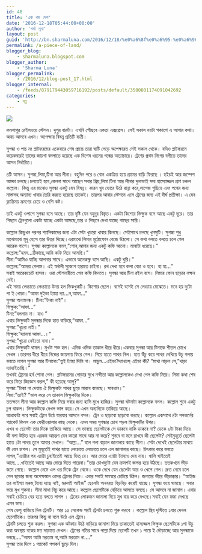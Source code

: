 ```yaml
---
id: 48
title: 'এক খন্ড দেশ'
date: '2016-12-18T05:44:00+00:00'
author: 'শর্মা লুনা'
layout: post
guid: 'http://bn.sharmaluna.com/2016/12/18/%e0%a6%8f%e0%a6%95-%e0%a6%96%e0%a6%a8%e0%a7%8d%e0%a6%a1-%e0%a6%a6%e0%a7%87%e0%a6%b6/'
permalink: /a-piece-of-land/
blogger_blog:
    - sharmaluna.blogspot.com
blogger_author:
    - 'Sharma Luna'
blogger_permalink:
    - /2016/12/blog-post_17.html
blogger_internal:
    - /feeds/879179443059716192/posts/default/3500801174091042692
categories:
    - গল্প
---
```


![](http://4.bp.blogspot.com/-3T8Ykh648Q0/WFXNrM6gmMI/AAAAAAAAAiA/oEP8GNCp1hIKU3KDdIyg5tkIKOJzUKc3wCK4B/s1600/10177255_755726061144095_8594444175828996017_n.jpg)

কমলাপুর রেইলওয়ে স্টেশন। দুপুর বারটা। এখনি পৌছবে একতা এক্সপ্রেস। সেই সকাল নয়টা পঞ্চাশে এ আসার কথা। অথচ আসবে এখন। অপেক্ষায় বিষন্ন প্রতিটি যাত্রী।

সুগন্ধা ও পাচ নং প্লাটফরমের একেবারে শেষ প্রান্তে তারা ঘাটি গেড়ে অপেক্ষারত সেই সকাল থেকে। যদিও প্লাটফরমে কয়েকবারই তাদের জায়গা বদলাতে হয়েছে এক বিশেষ ধরনের গন্ধের অত্যাচারে। ট্রেণের প্রথম দিগের বগীতে তাদের আসন নির্ধারিত।

৪টি আসন। সুগন্ধা,লিমা,টিনা আর লীনা। বহুদিন পরে ৪ বোন একত্রিত হয়ে গ্রামের বাড়ি ফিরছে । হইচই আর জম্পেশ আড্ডা চলছে।চলতেই হবে,কেননা সাথে আছেন সবার প্রিয়,লিমা টিনা আর লীনার দুলাভাই সদা হাস্যোজ্জল প্রাণ চঞ্চল কল্লোল। কিন্তু এর মাঝেও সুগন্ধা একটু যেন বিষন্ন। কারন খুব ভোরে উঠে রান্না করে,লাগেজ গুছিয়ে এবং পথের জন্য নাস্তাসহ অন্যান্য খাবার তৈরি করতে হয়েছে তাকেই। তারপর আবার স্টেশনে এসে ট্রেনের জন্য এই দীর্ঘ প্রতীক্ষা। এ যেন ক্লান্তিময় ভ্রমণের চেয়ে ও বেশি কষ্ট।

তাই একটু ওপাশে সুগন্ধা বসে আছে। তার দৃষ্টি যেন বহুদূর বিস্তৃত। একটা কিশোর ভিক্ষুক বসে আছে একটু দূরে। তার পিছনে ট্রেনগুলো একটা যাচ্ছে একটা আসছে,তার ও পিছনে দেখা যাচ্ছে গাছের সারি।

কল্লোল কিছুখন পরপর শ্যালিকাদের জন্য এটা সেটা খুচরো খাবার কিনছে। সেইসাথে চলছে খুনসুটি। সুগন্ধা শুধু মাঝেমাঝে মৃদু হেসে তার উত্তর দিচ্ছে।এরমাঝে লিমার মুঠোফোন বেজে উঠলো। সে কথা বলতে বলতে চলে গেল আরেক পাশে। সুগন্ধা কল্লোলকে বলল,”শোন,আমার জন্য একটু কফি আনো। মাথাটা ধরেছে।”  
কল্লোল:”হমম…ঠিকাছে,আমি কফি নিয়ে আসছি।”  
লীনা:”আমিও যাচ্ছি আপনার সাথে। এভাবে অনেকক্ষ্ণ বসে আছি। একটু ঘুরি।”  
কল্লোল:”আমরা গেলাম। এই স্বর্নালী সুজোগ হারাতে চাইনা। রথ দেখা হবে কলা বেচা ও হবে। হা হা…”  
সবাই আরেকচোট হাসল। ওরা স্টেশনারীতে গেল কফি কিনতে। সুগন্ধা আর টিনা রইল বসে। লিমার ফোন ছাড়ার লক্ষন নেই।  
এই সময় লেংচাতে লেংচাতে উদয় হল ভিকখুকটি। কিশোর ছেলে। বসেই বসেই সে লেংচায় মেঝেতে। মনে হয় দুটো পা ই খোড়া।”আফা দুইডা ট্যাহা দ্যা…ন,আফা…”  
সুগন্ধা অন্যমনষ্ক। টিনা:”টাকা নাই”।  
ভিক্ষুক:”আফা…”  
টিনা:”বললাম না। যাও ”  
এবার ভিক্ষুকটি সুগন্ধার দিকে হাত বাড়িয়ে,”আফা…”  
সুগন্ধা:”খুচরা নাই।”  
ভিক্ষুক:”দ্যাননা আফা…।”  
সুগন্ধা:”খুচরা নেইতো বাবা।”  
এবার ভিক্ষুকটি থামল। মুখটা শক্ত হল। এদিক ওদিক তাকাল ধীরে ধীরে।একবার সুগন্ধা আর টিনাকে শীতল চোখে দেখল ।তারপর ধীরে ধীরে নিজের জায়গায় ফিরে গেল। গিয়ে হাতে পাথর নিল। হাত উঁচু করে পাথর দেখিয়ে উচু গলায় বলতে লাগল সুগন্ধা আর টিনাকে:”তুই ট্যাহা দিলি না। মাড়ুম…এইডা?দ্যাখচস্ এইডা কী? “মাথা নাড়ল সে,”খাড়া দ্যাহাইতাছি।”  
তখনই ট্রেনের হর্ন শোনা গেল। প্লাটফরমের গোড়ার মুখে নন্দীতা আর কল্লোলকেও দেখা গেল কফি নিয়ে। লিমা কথা শেষ করে ফিরে জিজ্ঞেস করল,” কী হয়েছে আপু?”  
সুগন্ধা:”টাকা না দেয়ায় ঐ ভিক্ষুকটা পাথর ছুড়ে মারবে বলেছে। সাবধান।”  
লিমা:”তাই? “ভাল করে সে তাকাল ভিক্ষুকটার দিকে।  
ততক্ষনে লীনা আর কল্লোল কফি নিয়ে সবার জন্য হাসি মুখে হাজির। সুগন্ধা ঘটনাটা কল্লোলকে বলল। কল্লোল শুনে একটু চুপ থাকল। ভিক্ষুকটাকে দেখল ভাল করে।সে এখন অন্যদিকে তাকিয়ে আছে।  
আধাঘন্টা পরে সবাই ট্রেনে উঠে যারযার আসনে বসল। ট্রেন ও ছাড়বো ছাড়বো করছে। কল্লোল একসাথে ৪টা পপকর্নের প্যাকেট কিনল এক ফেরীওয়ালার কাছ থেকে। এমন সময় সুগন্ধার চোখ পড়ল ভিক্ষুকটির উপর।  
এখন ও ছেলেটা তার দিকে তাকিয়ে আছে। সে ভাবছে ছেলেটাকে সে ডাকবে নাকি ডাকবে না? ডেকে ২টা টাকা দিয়ে কী বলা উচিত হবে এরকম আচরণ যেন কারো সাথে আর না করে? শুনবে বা মনে রাখবে কী ছেলেটা? সেইমুহূর্তে ছেলেটা হাতে ১টা পাথর তুলে আবার দেখাল। “আল্লা…” বলে গলা বাড়াল জানালার কাছে লীনা। সেটা দেখেই ছেলেটার মাথায় কী যেন চাপল। সে মুহূর্তেই পাথর হাতে লেংচাতে লেংচাতে চলে এল জানালার কাছে। চিৎকার করে বলতে লাগল,”এ্যাট্টার পর এ্যাট্টা ঢুহাইতেই আছে ভিত্ রে। আর মোরে এ্যাট্টা ট্যাহাও দেয় নায়। খালি খাইতেই আছে….খাইতেই আছে আর মোরে দিতে পারেনা।”তার চোখদুটো যেন ক্রমশই জলন্ত হয়ে উঠছে। ততকখনে ভীড় জমে গেছে। কল্লোল নেমে এল ওর দিকে ট্রেন থেকে। ওকে দেখে যেন ছেলেটা আর ও খেপে গেল। দ্রুত নেমে চলে গেল ছাড়ার জন্য অপেক্ষমান ওদের ট্রেনের নিচে। এবার সবাই সমস্বরে চেচিয়ে উঠল। জনতার ভীরে ভীড়াক্কার। “আইজ তর লাইগ্যা মরুম,ট্যাহা দ্যাছ নাই, মরুমই আইজ” ছেলেটা অনবরত বিড়বিড় করেই যাচ্ছে। সুগন্ধা ভয়ে ঘামছে। সবার ভয়ে মুখ শুকনা। লীনা মাথা নিচু করে আছে। কল্লোল ছেলেটিকে বেড়িয়ে আসতে বলছে। সে আসবে না জানাল। এবার সবাই চেচিয়ে বের হতে বলতে লাগল । ট্রেনের লোকজন জানালা দিয়ে মুখ বার করে দেখছে।সবাই যেন মজা দেখছে এমন ভাব।  
শেষ ভেপু বাজিয়ে দিল ট্রেনটি। আর ১৫ সেকেন্ড পরই ট্রেনটা চলতে শুরু করবে । কল্লোল স্থির দৃস্টিতে ১বার দেখল ছেলেটিকে। তারপর কিছু না বলে উঠে এল ট্রেনে।  
ট্রেনটি চলতে শুরু করল। সুগন্ধা এক ঝটকায় উঠে দাড়িয়ে জানালা দিয়ে তাকাতেই হাস্যজ্জল ভিক্ষুক ছেলেটিকে ১পা উচু করা অবস্থায় বকের মত দাড়াতে দেখল। ট্রেনের গতির সাথে পাল্লা দিয়ে ছেলেটি তখন ১ পায়ে ই দৌড়াচ্ছে আর সুগন্ধাকে বলছে….”আফা আমি মরতাম না,আমি মরতাম না….”  
সুগন্ধা তার দিগে ১ প্যাকেট পপকর্ন ছুড়ে দিল।